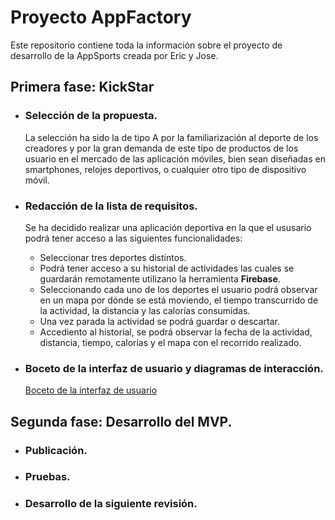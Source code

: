 # Proyecto AppFactory
Este  repositorio contiene toda la información sobre el proyecto de desarrollo de la AppSports creada por Eric y Jose.

## Primera fase: KickStar
* ### Selección de la propuesta.
  La selección ha sido la de tipo A por la familiarización al deporte de los creadores y por la gran demanda de este tipo 
  de productos de los usuario en el mercado de las aplicación móviles, bien sean diseñadas en smartphones, relojes
  deportivos, o cualquier otro tipo de dispositivo móvil.

* ### Redacción de la lista de requisitos.
  Se ha decidido realizar una aplicación deportiva en la que el ususario podrá tener acceso a las siguientes 
  funcionalidades:
  * Seleccionar tres deportes distintos. 
  * Podrá tener acceso a su historial de actividades las cuales se guardarán remotamente utilizano la herramienta **Firebase**.
  * Seleccionando cada uno de los deportes el usuario podrá observar en un mapa por dónde se está moviendo,
  el tiempo transcurrido de la actividad, la distancia y las calorías consumidas.
  * Una vez parada la actividad se podrá guardar o descartar.
  * Accediento al historial, se podrá observar la fecha de la actividad, distancia, tiempo, calorías y el mapa 
  con el recorrido realizado.

* ### Boceto de la interfaz de usuario y diagramas de interacción.
   [Boceto de la interfaz de usuario](BocetoInterfaceUsuario.pdf)

## Segunda fase: Desarrollo del MVP.
* ### Publicación.
* ### Pruebas.
* ### Desarrollo de la siguiente revisión.

   
















